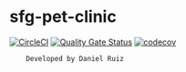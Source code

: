 # sfg-pet-clinic

[![CircleCI](https://circleci.com/gh/druizcayuela/sfg-pet-clinic.svg?style=svg)](https://circleci.com/gh/druizcayuela/sfg-pet-clinic)
[![Quality Gate Status](https://sonarcloud.io/api/project_badges/measure?project=com.springframework%3Asfg-pet-clinic&metric=alert_status)](https://sonarcloud.io/dashboard?id=com.springframework%3Asfg-pet-clinic)
[![codecov](https://codecov.io/gh/druizcayuela/sfg-pet-clinic/branch/master/graph/badge.svg)](https://codecov.io/gh/druizcayuela/sfg-pet-clinic)

        Developed by Daniel Ruiz
